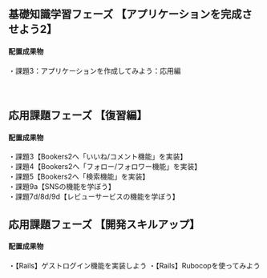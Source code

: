 ## 基礎知識学習フェーズ 【アプリケーションを完成させよう2】

#### 配置成果物
・課題3：アプリケーションを作成してみよう：応用編<br><br><br>


## 応用課題フェーズ 【復習編】

#### 配置成果物
・課題3【Bookers2へ「いいね/コメント機能」を実装】<br>
・課題4【Bookers2へ「フォロー/フォロワー機能」を実装】<br>
・課題5【Bookers2へ「検索機能」を実装】<br>
・課題9a【SNSの機能を学ぼう】<br>
・課題7d/8d/9d【レビューサービスの機能を学ぼう】


## 応用課題フェーズ 【開発スキルアップ】

#### 配置成果物
・【Rails】ゲストログイン機能を実装しよう
・【Rails】Rubocopを使ってみよう